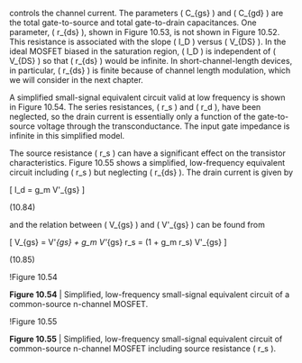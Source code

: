 controls the channel current. The parameters \( C_{gs} \) and \( C_{gd} \) are the total gate-to-source and total gate-to-drain capacitances. One parameter, \( r_{ds} \), shown in Figure 10.53, is not shown in Figure 10.52. This resistance is associated with the slope \( I_D \) versus \( V_{DS} \). In the ideal MOSFET biased in the saturation region, \( I_D \) is independent of \( V_{DS} \) so that \( r_{ds} \) would be infinite. In short-channel-length devices, in particular, \( r_{ds} \) is finite because of channel length modulation, which we will consider in the next chapter.

A simplified small-signal equivalent circuit valid at low frequency is shown in Figure 10.54. The series resistances, \( r_s \) and \( r_d \), have been neglected, so the drain current is essentially only a function of the gate-to-source voltage through the transconductance. The input gate impedance is infinite in this simplified model.

The source resistance \( r_s \) can have a significant effect on the transistor characteristics. Figure 10.55 shows a simplified, low-frequency equivalent circuit including \( r_s \) but neglecting \( r_{ds} \). The drain current is given by

\[
I_d = g_m V'_{gs}
\]

(10.84)

and the relation between \( V_{gs} \) and \( V'_{gs} \) can be found from

\[
V_{gs} = V'_{gs} + g_m V'_{gs} r_s = (1 + g_m r_s) V'_{gs}
\]

(10.85)

!Figure 10.54

**Figure 10.54** | Simplified, low-frequency small-signal equivalent circuit of a common-source n-channel MOSFET.

!Figure 10.55

**Figure 10.55** | Simplified, low-frequency small-signal equivalent circuit of common-source n-channel MOSFET including source resistance \( r_s \).